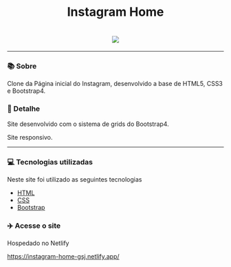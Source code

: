 <h1 align=center>Instagram Home</h1>

<h1 align=center><img src="https://media.discordapp.net/attachments/739631830990454785/785248748787859476/instagram-print-home.PNG?width=548&height=427"></h1>
<hr>

### 📚 Sobre

Clone da Página inicial do Instagram, desenvolvido a base de HTML5, CSS3 e Bootstrap4.

### 🎨 Detalhe

Site desenvolvido com o sistema de grids do Bootstrap4.

Site responsivo.

<hr>

### 💻 Tecnologias utilizadas

Neste site foi utilizado as seguintes tecnologias

- [HTML](https://www.w3schools.com/html/)
- [CSS](https://www.w3schools.com/css/)
- [Bootstrap](https://getbootstrap.com/)

### :airplane: Acesse o site

Hospedado no Netlify

https://instagram-home-gsj.netlify.app/
